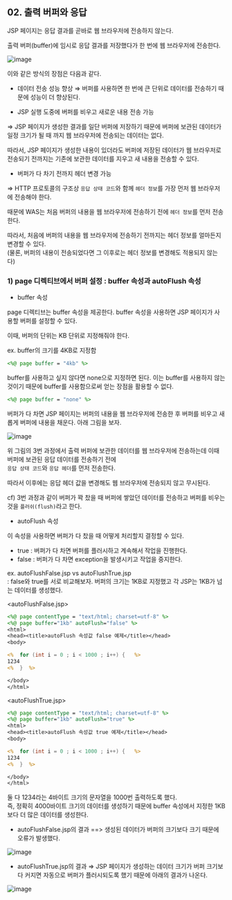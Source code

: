 ## 02. 출력 버퍼와 응답

JSP 페이지는 응답 결과를 곧바로 웹 브라우저에 전송하지 않는다. 

출력 버퍼(buffer)에 임시로 응답 결과를 저장했다가 한 번에 웹 브라우저에 전송한다. 

![image](https://user-images.githubusercontent.com/64796257/147641779-759bc009-55a1-4f32-9c9e-3f7b7a552d5a.png)

이와 같은 방식의 장점은 다음과 같다.

- 데이터 전송 성능 향상 ⇒ 버퍼를 사용하면 한 번에 큰 단위로 데이터를 전송하기 때문에 성능이 더 향상된다. 

- JSP 실행 도중에 버퍼를 비우고 새로운 내용 전송 가능 

⇒ JSP 페이지가 생성한 결과를 일단 버퍼에 저장하기 때문에 버퍼에 보관된 데이터가 일정 크기가 될 때 까지 웹 브라우저에 전송되는 데이터는 없다.

따라서, JSP 페이지가 생성한 내용이 있더라도 버퍼에 저장된 데이터가 웹 브라우저로 전송되기 전까지는 기존에 보관한 데이터를 지우고 새 내용을 전송할 수 있다. 

- 버퍼가 다 차기 전까지 헤더 변경 가능

⇒ HTTP 프로토콜의 구조상 `응답 상태 코드`와 함께 `헤더 정보`를 가장 먼저 웹 브라우저에 전송해야 한다. 

때문에 WAS는 처음 버퍼의 내용을 웹 브라우저에 전송하기 전에 `헤더 정보`를 먼저 전송한다. 

따라서, 처음에 버퍼의 내용을 웹 브라우저에 전송하기 전까지는 헤더 정보를 얼마든지 변경할 수 있다.  
(물론, 버퍼의 내용이 전송되었다면 그 이후로는 헤더 정보를 변경해도 적용되지 않는다)

### 1) page 디렉티브에서 버퍼 설정 : buffer 속성과 autoFlush 속성 

* buffer 속성 
 
page 디렉티브는 buffer 속성을 제공한다. buffer 속성을 사용하면 JSP 페이지가 사용할 버퍼를 설정할 수 있다. 

이때, 버퍼의 단위는 KB 단위로 지정해줘야 한다. 

ex. buffer의 크기를 4KB로 지정함
``` jsp
<%@ page buffer = "4kb" %> 
```

buffer를 사용하고 싶지 않다면 none으로 지정하면 된다. 이는 buffer를 사용하지 않는 것이기 때문에 buffer를 사용함으로써 얻는 장점을 활용할 수 없다. 
``` jsp
<%@ page buffer = "none" %> 
```

버퍼가 다 차면 JSP 페이지는 버퍼의 내용을 웹 브라우저에 전송한 후 버퍼를 비우고 새롭게 버퍼에 내용을 채운다. 아래 그림을 보자.

![image](https://user-images.githubusercontent.com/64796257/147642898-2a388db3-085c-4fd9-a6a8-32b08a3add76.png)

위 그림의 3번 과정에서 출력 버퍼에 보관한 데이터를 웹 브라우저에 전송하는데 이때 버퍼에 보관된 응답 데이터를 전송하기 전에  
`응답 상태 코드`와 `응답 헤더`를 먼저 전송한다. 

따라서 이후에는 응답 헤더 값을 변경해도 웹 브라우저에 전송되지 않고 무시된다. 

cf) 3번 과정과 같이 버퍼가 꽉 찼을 때 버퍼에 쌓았던 데이터를 전송하고 버퍼를 비우는 것을 `플러쉬(flush)`라고 한다.

* autoFlush 속성 

이 속성을 사용하면 버퍼가 다 찼을 때 어떻게 처리할지 결정할 수 있다. 
- true : 버퍼가 다 차면 버퍼를 플러시하고 계속해서 작업을 진행한다.
- false : 버퍼가 다 차면 exception을 발생시키고 작업을 중지한다.

ex. autoFlushFalse.jsp vs autoFlushTrue.jsp  
: false와 true를 서로 비교해보자. 버퍼의 크기는 1KB로 지정했고 각 JSP는 1KB가 넘는 데이터를 생성했다. 

<autoFlushFalse.jsp> 
``` jsp
<%@ page contentType = "text/html; charset=utf-8" %>
<%@ page buffer="1kb" autoFlush="false" %>
<html>
<head><title>autoFlush 속성값 false 예제</title></head>
<body>

<%  for (int i = 0 ; i < 1000 ; i++) {   %>
1234
<%  }  %>

</body>
</html>
```
<autoFlushTrue.jsp>
``` jsp
<%@ page contentType = "text/html; charset=utf-8" %>
<%@ page buffer="1kb" autoFlush="true" %>
<html>
<head><title>autoFlush 속성값 true 예제</title></head>
<body>

<%  for (int i = 0 ; i < 1000 ; i++) {   %>
1234
<%  }  %>

</body>
</html>
```

둘 다 1234라는 4바이트 크기의 문자열을 1000번 출력하도록 했다.  
즉, 정확히 4000바이트 크기의 데이터를 생성하기 때문에 buffer 속성에서 지정한 1KB보다 더 많은 데이터를 생성한다. 

- autoFlushFalse.jsp의 결과 ==> 생성된 데이터가 버퍼의 크기보다 크기 때문에 오류가 발생했다. 

![image](https://user-images.githubusercontent.com/64796257/147644051-1b0a16c6-d2b5-4602-a3c8-27af36c46778.png)

- autoFlushTrue.jsp의 결과 ⇒ JSP 페이지가 생성하는 데이터 크기가 버퍼 크기보다 커지면 자동으로 버퍼가 플러시되도록 했기 때문에 아래의 결과가 나온다.

![image](https://user-images.githubusercontent.com/64796257/147644119-490b50e5-fcdf-4f77-a237-d9fdf1cb68dd.png)






















